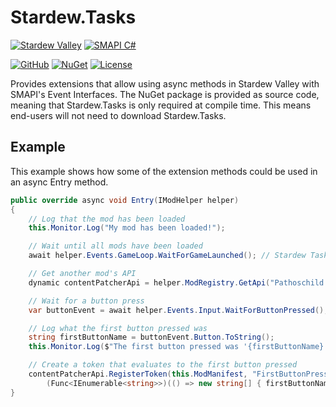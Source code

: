 # Stardew.Tasks

[![Stardew Valley](https://custom-icon-badges.demolab.com/badge/Stardew_Valley-FFD58E.svg?logo=stardewvalley)](https://stardewvalleywiki.com/Stardew_Valley)
[![SMAPI C#](https://custom-icon-badges.demolab.com/badge/SMAPI-C%23-%23239120.svg?logo=smapi)](https://stardewvalleywiki.com/Modding:Modder_Guide/Get_Started)

[![GitHub](https://img.shields.io/badge/GitHub-%23121011.svg?logo=github&logoColor=white)](https://github.com/linkoid/Stardew.Tasks)
[![NuGet](https://img.shields.io/nuget/v/Linkoid.Stardew.Tasks?logo=nuget&logoColor=fff&label=NuGet)](https://www.nuget.org/packages/Linkoid.Stardew.Tasks)
[![License](https://img.shields.io/github/license/linkoid/Stardew.Tasks)](https://github.com/linkoid/Stardew.Tasks?tab=MIT-1-ov-file)

Provides extensions that allow using async methods in Stardew Valley with SMAPI's Event Interfaces.
The NuGet package is provided as source code, meaning that Stardew.Tasks is only required at compile time. This means end-users will not need to download Stardew.Tasks.

## Example
This example shows how some of the extension methods could be used in an async Entry method.
```cs
public override async void Entry(IModHelper helper)
{
    // Log that the mod has been loaded
    this.Monitor.Log("My mod has been loaded!");

    // Wait until all mods have been loaded
    await helper.Events.GameLoop.WaitForGameLaunched(); // Stardew Tasks Extension

    // Get another mod's API
    dynamic contentPatcherApi = helper.ModRegistry.GetApi("Pathoschild.ContentPatcher");

    // Wait for a button press
    var buttonEvent = await helper.Events.Input.WaitForButtonPressed(); // Stardew Tasks Extension

    // Log what the first button pressed was
    string firstButtonName = buttonEvent.Button.ToString();
    this.Monitor.Log($"The first button pressed was '{firstButtonName}'");

    // Create a token that evaluates to the first button pressed
    contentPatcherApi.RegisterToken(this.ModManifest, "FirstButtonPressed", 
        (Func<IEnumerable<string>>)(() => new string[] { firstButtonName }));
}
```
